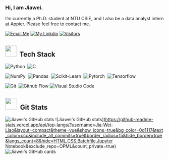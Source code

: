 ### Hi, I am Jiawei.
I’m currently a Ph.D. student at NTU CSIE, and I also be a data analyst intern at Appier. Please feel free to contact me.

<!--
👋

**Jia-Wei-Liao/Jia-Wei-Liao** is a ✨ _special_ ✨ repository because its `README.md` (this file) appears on your GitHub profile.

Here are some ideas to get you started:

- 🔭 I’m currently working on ...
- 🌱 I’m currently learning ...
- 👯 I’m looking to collaborate on ...
- 🤔 I’m looking for help with ...
- 💬 Ask me about ...
- 📫 How to reach me: ...
- 😄 Pronouns: ...
- ⚡ Fun fact: ...
-->


[![Email Me](https://img.shields.io/badge/Email%20Me-EA4335?logo=Gmail&logoColor=white&style=for-the-badge)](mailto:jw@cmlab.csie.ntu.edu.tw)
[![My Linkdin](https://img.shields.io/badge/My%20Linkedin-%230077B5?logo=linkedin&logoColor=white&style=for-the-badge)](https://www.linkedin.com/in/jia-wei-liao-8b154920b/)
[![Visitors](https://api.visitorbadge.io/api/visitors?path=https%3A%2F%2Fgithub.com%2FJia-wei-liao&label=VISITORS&labelColor=%23dce775&countColor=%23697689)](https://visitorbadge.io/status?path=https%3A%2F%2Fgithub.com%2FJia-wei-liao)


<h2><img src = "https://media2.giphy.com/media/QssGEmpkyEOhBCb7e1/giphy.gif?cid=ecf05e47a0n3gi1bfqntqmob8g9aid1oyj2wr3ds3mg700bl&rid=giphy.gif" width ="35">&nbsp Tech Stack</h1>
  
![Python](https://img.shields.io/badge/-Python-0d1117?style=flat-square&logo=python)&nbsp;
![C](https://img.shields.io/badge/-C-0d1117?style=flat-square&logo=C&logoColor=007ACC)&nbsp;

![NumPy](https://img.shields.io/badge/numpy-0d1117?&style=flat-square&logo=numpy)&nbsp;
![Pandas](https://img.shields.io/badge/pandas-0d1117?&style=flat-square&logo=pandas)&nbsp;
![Scikit-Learn](https://img.shields.io/badge/-Scikit%20Learn-0d1117?style=flat-square&logo=scikitlearn&logoColor=FFA518)&nbsp;
![Pytorch](https://img.shields.io/badge/-Pytorch-0d1117?style=flat-square&logo=Pytorch&logoColor=FFA518)&nbsp;
![Tensorflow](https://img.shields.io/badge/-Tensorflow-0d1117?style=flat-square&logo=Tensorflow&logoColor=FFA518)&nbsp;

![Git](https://img.shields.io/badge/-Git-0d1117?style=flat-square&logo=git)&nbsp;
![Github Flow](https://img.shields.io/badge/Github%20Flow-0d1117?logo=Github&logoColor=white&style=flat-square)
![Visual Studio Code](https://img.shields.io/badge/-Visual%20Studio%20Code-0d1117?style=flat-square&logo=visual-studio-code&logoColor=007ACC)&nbsp;


<h2 ><img src ="https://camo.githubusercontent.com/f11b92476ee793cfe97f20e0564ab552bd9bd670179d7b6772c59bb4d3218ca6/68747470733a2f2f692e70696e696d672e636f6d2f6f726967696e616c732f36352f63342f66342f36356334663435323537316265313236316539633632336637646134383861632e676966" width ="37">&nbsp Git Stats</h1>

![Jiawei's GitHub stats](https://github-readme-stats.vercel.app/api?username=Jia-Wei-Liao&show_icons=true&theme=github_dark)
![Jiawei's GitHub stats](https://github-readme-stats.vercel.app/api/top-langs/?username=Jia-Wei-Liao&layout=compact&theme=vue&show_icons=true&bg_color=0d1117&text_color=ccc&include_all_commits=true&border_radius=15&hide_border=true&langs_count=8&hide=HTML,CSS,Batchfile,Jupyter Notebook&exclude_repo=OPML&count_private=true)
![Jiawei's GitHub cards](https://github-profile-summary-cards.vercel.app/api/cards/profile-details?username=Jia-Wei-Liao&theme=github_dark)
